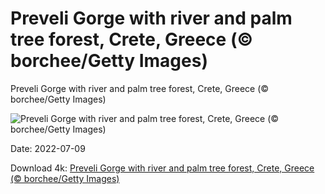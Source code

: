 # Preveli Gorge with river and palm tree forest, Crete, Greece (© borchee/Getty Images)

Preveli Gorge with river and palm tree forest, Crete, Greece (© borchee/Getty Images)

![Preveli Gorge with river and palm tree forest, Crete, Greece (© borchee/Getty Images)](https://bing.com/th?id=OHR.PreveliGorge_EN-US7830712096_UHD.jpg&w=1024&h=576)

Date: 2022-07-09

Download 4k: [Preveli Gorge with river and palm tree forest, Crete, Greece (© borchee/Getty Images)](https://bing.com/th?id=OHR.PreveliGorge_EN-US7830712096_UHD.jpg)

